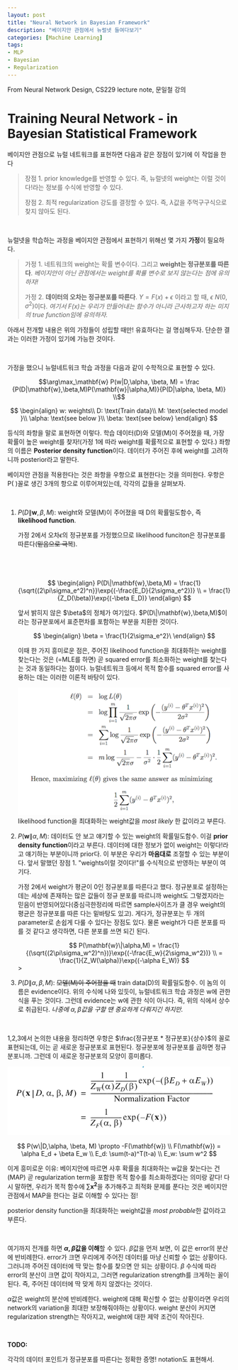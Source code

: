 ```yaml
---
layout: post
title: "Neural Network in Bayesian Framework"
description: "베이지안 관점에서 뉴럴넷 들여다보기"
categories: [Machine Learning]
tags:
- MLP
- Bayesian
- Regularization 
---
```


From Neural Network Design, CS229 lecture note, 문일철 강의



# Training Neural Network  - in Bayesian Statistical Framework

베이지안 관점으로 뉴럴 네트워크를 표현하면 다음과 같은 장점이 있기에 이 작업을 한다  

>  장점 1. prior knowledge를 반영할 수 있다. 즉, 뉴럴넷의 weight는 이럴 것이다!라는 정보를 수식에 반영할 수 있다.
>
>  장점 2. 최적 regularization 강도를 결정할 수 있다. 즉, $\lambda$값을 주먹구구식으로 찾지 않아도 된다.

<br>

뉴럴넷을 학습하는 과정을 베이지안 관점에서 표현하기 위해선 몇 가지 **가정**이 필요하다.

>  가정 1. 네트워크의 weight는 확률 변수이다. 그리고 **weight는 정규분포를 따른다**. *베이지안이 아닌 관점에서는 weight를 확률 변수로 보지 않는다는 점에 유의하자!*
>
>  가정 2. **데이터의 오차는 정규분포를 따른다**. $Y = F(x) + \epsilon$ 이라고 할 때, $\epsilon \text{~} N(0, \sigma^2)$이다. *여기서 $F(x)$는 우리가 만들어내는 함수가 아니라 근사하고자 하는 미지의 true function임에 유의하자.*

아래서 전개할 내용은 위의 가정들이 성립할 때만! 유효하다는 걸 명심해두자. 단순한 결과는 이러한 가정이 있기에 가능한 것이다.

<br>

가정을 했으니 뉴럴네트워크 학습 과정을  다음과 같이 수학적으로 표현할 수 있다.

$$\arg\max_\mathbf{w}  P(w|D,\alpha, \beta, M) = \frac  {P(D|\mathbf{w},\beta,M)P(\mathbf{w}|\alpha,M)}{P(D|\alpha, \beta, M)} \\$$


$$
\begin{align}
w: weights\\
D: \text{Train data}\\
M: \text{selected model }\\
\alpha: \text{see below }\\
\beta: \text{see below}
\end{align}
$$


등식의 좌항을 말로 표현하면 이렇다. 학습 데이터(D)와 모델(M)이 주어졌을 때, 가장 확률이 높은 weight를 찾자!(가정 1에 따라 weight를 확률적으로 표현할 수 있다.) 좌항의 이름은 **Posterior density function**이다. 데이터가 주어진 후에 weight를 고려하니까 posterior라고 말한다.

베이지안 관점을 적용한다는 것은 좌항을 우항으로 표현한다는 것을 의미한다. 우항은 P( )꼴로 생긴 3개의 항으로 이루어져있는데, 각각의 값들을 살펴보자.

<br>

1. $P(D\|\mathbf{w},\beta,M)$: weight와 모델(M)이 주어졌을 때 D의 확률밀도함수, 즉 **likelihood function**.

   가정 2에서 오차$\epsilon$의 정규분포를 가정했으므로 likelihood funciton은 정규분포를 따른다(~~믿음으로 극복~~).

   ​<center>	
   $$
   \begin{align}
   P(D\|\mathbf{w},\beta,M) = \frac{1}{\sqrt{(2\pi\sigma_e^2)^n}}\exp{(-\frac{E_D}{2\sigma_e^2})} \\
   = \frac{1}{Z_D(\beta)}\exp{(-\beta E_D)}
   \end{align}
   $$
   </center>   
   앞서 밝히지 않은 $\beta$의 정체가 여기있다. $P(D\|\mathbf{w},\beta,M)$이라는 정규분포에서 표준편차를 포함하는 부분을 치환한 것이다. 

   $$
   \begin{align}
   \beta = \frac{1}{2\sigma_e^2}\
   \end{align}
   $$

   이때 한 가지 흥미로운 점은, 주어진 likelihood function을 최대화하는 weight를 찾는다는 것은 (=MLE를 하면) 곧 squared error를 최소화하는 weight를 찾는다는 것과 동일하다는 점이다. 뉴럴네트워크 등에서 목적 함수를 squared error를 사용하는 데는 이러한 이론적 바탕이 있다. 

   ![squarederror](../assets/img/squarederror.png)   
   likelihood function을 최대화하는 weight값을 *most likely* 한 값이라고 부른다.
   <br>

2. $P(\mathbf{w}\|\alpha,M)$:  데이터도 안 보고 얘기할 수 있는 weight의 확률밀도함수. 이걸 **prior density function**이라고 부른다. 데이터에 대한 정보가 없이 weight는 이렇다!라고 얘기하는 부분이니까 prior다. 이 부분은 우리가 **마음대로** 조절할 수 있는 부분이다. 앞서 말했던 장점 1. "weights이럴 것이다!"를 수식적으로 반영하는 부분이 여기다.

   가정 2에서 weight가 평균이 0인 정규분포를 따른다고 했다. 정규분포로 설정하는 데는 세상에 존재하는 많은 값들이 정규 분포를 따르니까 weight도 그렇겠지라는 믿음이 반영되어있다(중심극한정리에 따르면 sample사이즈가 클 경우 weight의 평균은 정규분포를 따른 다는 밑바탕도 있고). 게다가, 정규분포는 두 개의 parameter로 손쉽게 다룰 수 있다는 장점도 있다. 물론 weight가 다른 분포를 따를 것 같다고 생각하면, 다른 분포를 쓰면 되긴 된다.

   <center>
   $$
   P(\mathbf{w}\|\alpha,M) = \frac{1}{(\sqrt{(2\pi\sigma_w^2)^n})}\exp{(-\frac{E_w}{2\sigma_w^2})} \\
   = \frac{1}{Z_W(\alpha)}\exp{(-\alpha E_W)}
   $$
   </center>>

3. $P(D\|\alpha, \beta, M)$: ~~모델(M)이 주어졌을 때~~ train data(D)의 확률밀도함수. 이 놈의 이름은 evidence이다. 위의 수식에 나와 있듯이, 뉴럴네트워크 학습 과정은 w에 관한 식을 푸는 것이다. 그런데 evidence는 w에 관한 식이 아니다. 즉, 위의 식에서 상수로 취급된다. *나중에 $\alpha, \beta$값을 구할 땐 중요하게 다뤄지긴 하지만.*

<br>

1,2,3에서 논의한 내용을 정리하면 우항은 $\frac{정규분포 * 정규분포}{상수}$의 꼴로 표현되는데, 이는 곧 새로운 정규분포로 표현된다. 정규분포에 정규분포를 곱하면 정규분포니까. 그런데 이 새로운 정규분포의 모양이 흥미롭다. 

![posterior](../assets/img/posterior.jpeg)

$$
P(w\|D,\alpha, \beta, M) \propto -F(\mathbf{w}) \\
 F(\mathbf{w}) = \alpha E_d + \beta E_w \\
 E_d: \sum(t-a)^T(t-a) \\
 E_w: \sum w^2
$$

이게 흥미로운 이유: 베이지안에 따르면 사후 확률을 최대화하는 w값을 찾는다는 건(MAP) 곧 regularization term을 포함한 목적 함수를 최소화하겠다는 의미랑 같다! 다시 말하면, 우리가 목적 함수에 $\sum \mathbf{x^2}$을 추가해주고 최적화 문제를 푼다는 것은 베이지안 관점에서 MAP을 한다는 걸로 이해할 수 있다는 점!

posterior density function을 최대화하는 weight값을 *most probable*한 값이라고 부른다.

<br>

여기까지 전개를 하면 **$\alpha, \beta$값을 이해**할 수 있다. $\beta$값을 먼저 보면, 이 값은 error의 분산에 반비례한다. error가 크면 우리에게 주어진 데이터를 마냥 신뢰할 수 없는 상황이다. 그러니까 주어진 데이터에 딱 맞는 함수를 찾으면 안 되는 상황이다. $\beta$ 수식에 따라 error의 분산이 크면 값이 작아지고, 그러면 regularization strength를 크게하는 꼴이 된다. 즉, 주어진 데이터에 딱 맞게 하지 않겠다는 것이다. 

$\alpha$값은 weight의 분산에 반비례한다. weight에 대해 확신할 수 없는 상황이라면 우리의 network의 variation을 최대한 보장해줘야하는 상황이다. weight 분산이 커지면 regularization strength는 작아지고, weight에 대한 제약 조건이 작아진다. 

<br>

**TODO:**

각각의 데이터 포인트가 정규분포를 따른다는 정확한 증명! notation도 표현해서.
